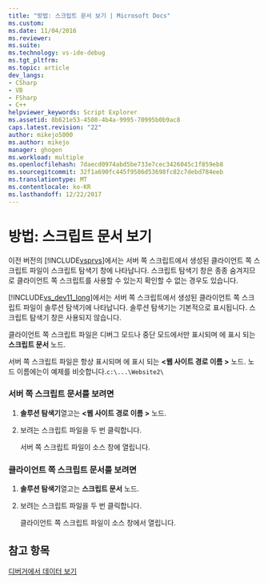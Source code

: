 ```yaml
---
title: "방법: 스크립트 문서 보기 | Microsoft Docs"
ms.custom: 
ms.date: 11/04/2016
ms.reviewer: 
ms.suite: 
ms.technology: vs-ide-debug
ms.tgt_pltfrm: 
ms.topic: article
dev_langs:
- CSharp
- VB
- FSharp
- C++
helpviewer_keywords: Script Explorer
ms.assetid: 8b621e53-4508-4b4a-9995-70995b0b9ac8
caps.latest.revision: "22"
author: mikejo5000
ms.author: mikejo
manager: ghogen
ms.workload: multiple
ms.openlocfilehash: 7daecd0974abd5be733e7cec3426045c1f859eb8
ms.sourcegitcommit: 32f1a690fc445f9586d53698fc82c7debd784eeb
ms.translationtype: MT
ms.contentlocale: ko-KR
ms.lasthandoff: 12/22/2017
---
```

# <a name="how-to-view-script-documents"></a>방법: 스크립트 문서 보기
이전 버전의 [!INCLUDE[vsprvs](../code-quality/includes/vsprvs_md.md)]에서는 서버 쪽 스크립트에서 생성된 클라이언트 쪽 스크립트 파일이 스크립트 탐색기 창에 나타납니다. 스크립트 탐색기 창은 종종 숨겨지므로 클라이언트 쪽 스크립트를 사용할 수 있는지 확인할 수 없는 경우도 있습니다.  
  
 [!INCLUDE[vs_dev11_long](../data-tools/includes/vs_dev11_long_md.md)]에서는 서버 쪽 스크립트에서 생성된 클라이언트 쪽 스크립트 파일이 솔루션 탐색기에 나타납니다. 솔루션 탐색기는 기본적으로 표시됩니다. 스크립트 탐색기 창은 사용되지 않습니다.  
  
 클라이언트 쪽 스크립트 파일은 디버그 모드나 중단 모드에서만 표시되며 에 표시 되는 **스크립트 문서** 노드.  
  
 서버 쪽 스크립트 파일은 항상 표시되며 에 표시 되는  **\<웹 사이트 경로 이름 >** 노드. 노드 이름에는이 예제를 비슷합니다.`c:\...\Website2\`  
  
### <a name="to-view-a-server-side-script-document"></a>서버 쪽 스크립트 문서를 보려면  
  
1.  **솔루션 탐색기**열고는  **\<웹 사이트 경로 이름 >** 노드.  
  
2.  보려는 스크립트 파일을 두 번 클릭합니다.  
  
     서버 쪽 스크립트 파일이 소스 창에 열립니다.  
  
### <a name="to-view-a-client-side-script-document"></a>클라이언트 쪽 스크립트 문서를 보려면  
  
1.  **솔루션 탐색기**열고는 **스크립트 문서** 노드.  
  
2.  보려는 스크립트 파일을 두 번 클릭합니다.  
  
     클라이언트 쪽 스크립트 파일이 소스 창에서 열립니다.  
  
## <a name="see-also"></a>참고 항목  
 [디버거에서 데이터 보기](../debugger/viewing-data-in-the-debugger.md)